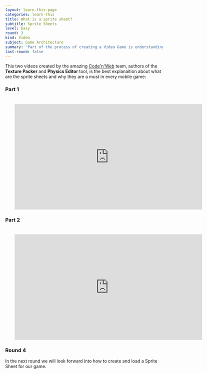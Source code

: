 ```yaml
---
layout: learn-this-page
categories: learn-this
title: What is a sprite sheet?
subtitle: Sprite Sheets
level: Easy
round: 3
kind: Video
subject: Game Architecture
summary: "Part of the process of creating a Video Game is understanding how to improve the memory and performance."
last-round: false
---
```


This two videos created by the amazing [Code'n'Web](http://www.codeandweb.com) team, authors of the **Texture Packer** and **Physics Editor** tool, is the best explanaition about what are the sprite sheets and why they are a must in every mobile game:

### Part 1

<iframe src="http://player.vimeo.com/video/44440528" width="600" height="338" frameborder="0" webkitAllowFullScreen mozallowfullscreen allowFullScreen style="margin: 20px 30px auto;"></iframe>


### Part 2

<iframe src="http://player.vimeo.com/video/55557803" width="600" height="338" frameborder="0" webkitAllowFullScreen mozallowfullscreen allowFullScreen style="margin: 20px 30px auto;"></iframe>

### Round 4

In the next round we will look forward into how to create and load a Sprite Sheet for our game.